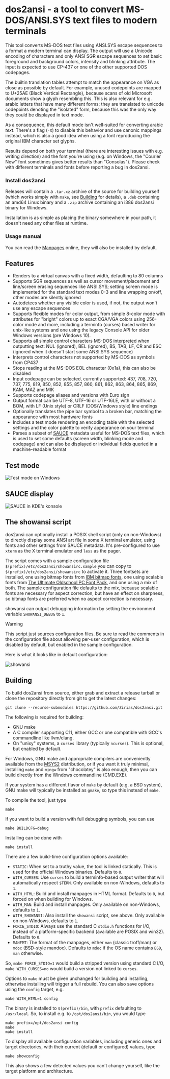 # dos2ansi - a tool to convert MS-DOS/ANSI.SYS text files to modern terminals

This tool converts MS-DOS text files using ANSI.SYS escape sequences to a
format a modern terminal can display. The output will use a Unicode encoding
of characters and only ANSI SGR escape sequences to set basic foreground and
background colors, intensity and blinking attribute. The input is expected to
use CP-437 or one of the other supported DOS codepages.

The builtin translation tables attempt to match the appearance on VGA as close
as possible by default. For example, unused codepoints are mapped to U+25AE
(Black Vertical Rectangle), because scans of old Microsoft documents show a
glyph resembling this. This is also relevant for e.g. arabic letters that have
many different forms; they are translated to unicode codepoints denoting the
"isolated" form, because this was the only way they could be displayed in text
mode.

As a consequence, this default mode isn't well-suited for converting arabic
*text*. There's a flag (`-X`) to disable this behavior and use canonic
mappings instead, which is also a good idea when using a font reproducing the
original IBM character set glyphs.

Results depend on both your terminal (there are interesting issues with e.g.
writing direction) and the font you're using (e.g. on Windows, the "Courier
New" font sometimes gives better results than "Consolas"). Please check with
different terminals and fonts before reporting a bug in dos2ansi.

### Install dos2ansi

Releases will contain a `.tar.xz` archive of the source for building yourself
(which works simply with `make`, see [Building](#building) for details), a
`.deb` containing an amd64 Linux binary and a `.zip` archive containing an
i386 dos2ansi binary for Windows.

Installation is as simple as placing the binary somewhere in your path, it
doesn't need any other files at runtime.

### Usage manual

You can read the [Manpages](https://zirias.github.io/dos2ansi) online, they
will also be installed by default.

## Features

* Renders to a virtual canvas with a fixed width, defaulting to 80 columns
* Supports SGR sequences as well as cursor movement/placement and line/screen
  erasing sequences like ANSI.SYS; setting screen mode is implemented for the
  standard text modes 0-3 and line wrapping on/off, other modes are silently
  ignored
* Autodetecs whether any visible color is used, if not, the output won't
  use any escape sequences
* Supports flexible modes for color output, from simple 8-color mode with
  attributes for "bright" colors up to exact CGA/VGA colors using 256-color
  mode and more, including a terminfo (curses) based writer for unix-like
  systems and one using the legacy Console API for older Windows versions
  (pre Windows 10).
* Supports all simple control characters MS-DOS interpreted when outputting
  text: NUL (ignored), BEL (ignored), BS, TAB, LF, CR and ESC (ignored when
  it doesn't start some ANSI.SYS sequence)
* Interprets control characters not supported by MS-DOS as symbols from CP437
* Stops reading at the MS-DOS EOL character (0x1a), this can also be disabled
* Input codepage can be selected, currently supported: 437, 708, 720, 737,
  775, 819, 850, 852, 855, 857, 860, 861, 862, 863, 864, 865, 869, KAM, MAZ
  and MIK
* Supports codepage aliases and versions with Euro sign
* Output format can be UTF-8, UTF-16 or UTF-16LE, with or without a BOM, with
  LF (Unix style) or CRLF (DOS/Windows style) line endings
* Optionally translates the pipe bar symbol to a broken bar, matching the
  appearance with most hardware fonts
* Includes a test mode rendering an encoding table with the selected settings
  and the color palette to verify appearance on your terminal
* Parses a subset of [SAUCE](https://github.com/radman1/sauce) metadata useful
  for MS-DOS text files, which is used to set some defaults (screen width,
  blinking mode and codepage) and can also be displayed or individual fields
  queried in a machine-readable format

## Test mode

![Test mode on Windows](.github/screenshots/dos2ansi_test_win32.png?raw=true)

## SAUCE display

![SAUCE in KDE's konsole](.github/screenshots/dos2ansi_sauce.png?raw=true)

## The showansi script

dos2ansi can optionally install a POSIX shell script (only on non-Windows) to
directly display some ANSI art file in some X terminal emulator, using fonts
and other settings from SAUCE metadata. It's pre-configured to use `xterm` as
the X terminal emulator and `less` as the pager.

The script comes with a sample configuration file
`$(prefix)/etc/dos2ansi/showansirc.sample` you can copy to
`$(prefix)/etc/dos2ansi/showansirc` to activate it. Three fontsets are
installed, one using bitmap fonts from [IBM bitmap
fonts](https://github.com/farsil/ibmfonts), one using scalable fonts from [The
Ultimate Oldschool PC Font Pack](https://int10h.org/oldschool-pc-fonts), and
one using a mix of both. The sample configuration file defaults to the mix,
because scalable fonts are necessary for aspect correction, but have an effect
on sharpness, so bitmap fonts are preferred when no aspect correction is
necessary.

showansi can output debugging information by setting the environment variable
`SHOWANSI_DEBUG` to `1`.

> [!WARNING]
>
> This script just sources configuration files. Be sure to read the comments
> in the configuration file about allowing per-user configuration, which is
> disabled by default, but enabled in the sample configuration.

Here is what it looks like in default configuration:

![showansi](.github/screenshots/showansi.png?raw=true)

## Building

To build dos2ansi from source, either grab and extract a release tarball or
clone the repository directly from git to get the latest changes:

    git clone --recurse-submodules https://github.com/Zirias/dos2ansi.git

The following is required for building:

* GNU make
* A C compiler supporting C11, either GCC or one compatible with GCC's
  commandline like llvm/clang.
* On "unixy" systems, a `curses` library (typically `ncurses`). This is
  optional, but enabled by default.

For Windows, GNU make and appropriate compilers are conveniently available
from the [MSYS2](https://msys2.org) distribution, or if you want it truly
minimal, installing `make` and `mingw` from "chocolatey" is also enough,
then you can build directly from the Windows commandline (CMD.EXE).

If your system has a different flavor of `make` by default (e.g. a BSD
system), GNU make will typically be installed as `gmake`, so type this instead
of `make`.

To compile the tool, just type

    make

If you want to build a version with full debugging symbols, you can use

    make BUILDCFG=debug

Installing can be done with

    make install

There are a few build-time configuration options available:

* `STATIC`: When set to a truthy value, the tool is linked statically. This is
  used for the official Windows binaries. Defaults to `0`.
* `WITH_CURSES`: Use `curses` to build a terminfo-based output writer that
  will automatically respect `$TERM`. Only available on non-Windows, defaults
  to `1`.
* `WITH_HTML`: Build and install manpages in HTML format. Defaults to `0`, but
  forced on when building for Windows.
* `WITH_MAN`: Build and install manpages. Only available on non-Windows,
  defaults to `1`.
* `WITH_SHOWANSI`: Also install the `showansi` script, see above. Only
  available on non-Windows, defaults to `1`.
* `FORCE_STDIO`: Always use the standard C `stdio.h` functions for I/O,
  instead of a platform-specific backend (available are POSIX and win32).
  Defaults to `0`.
* `MANFMT`: The format of the manpages, either `man` (classic troff/man) or
  `mdoc` (BSD-style mandoc). Defaults to `mdoc` if the OS name contains `BSD`,
  `man` otherwise.

So, `make FORCE_STDIO=1` would build a stripped version using standard C
I/O, `make WITH_CURSES=no` would build a version not linked to `curses`.

Options to `make` must be given unchanged for building and installing,
otherwise installing will trigger a full rebuild. You can also save options
using the `config` target, e.g.

    make WITH_HTML=1 config

The binary is installed to `$(prefix)/bin`, with `prefix` defaulting to
`/usr/local`. So, to install e.g. to `/opt/dos2ansi/bin`, you would type

    make prefix=/opt/dos2ansi config
    make
    make install

To display all available configuration variables, including generic ones and
target directories, with their current (default or configured) values, type

    make showconfig

This also shows a few detected values you can't change yourself, like the
target platform and architecture.
